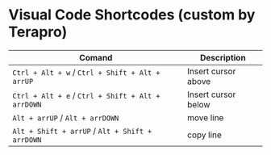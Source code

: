 # Visual Code Shortcodes (custom by Terapro)

| Comand                                            | Description         |
| ------------------------------------------------- | ------------------- |
| `Ctrl + Alt + w` / `Ctrl + Shift + Alt + arrUP`   | Insert cursor above |
| `Ctrl + Alt + e` / `Ctrl + Shift + Alt + arrDOWN` | Insert cursor below |
| `Alt + arrUP` / `Alt + arrDOWN`                   | move line           |
| `Alt + Shift + arrUP` / `Alt + Shift + arrDOWN`   | copy line           |